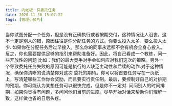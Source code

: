 ```yaml
---
title: 向老板一样委托任务
date: 2020-11-30 15:07:22
tags: [管理小技巧]
---
```

当你试图分配一个任务，但是没有正确执行或者按期交付，这种情况让人沮丧。这不一定是别人的错，原因往往是你分配任务的方式。你要么投入太多，要么投入太少.
如果你在分配任务后过早接入，那么你的同事永远都不会有机会全身心投入。反之，你也需要提供足够的指引来帮助准备好。因此，将自己看成一个教练，问一些开放性的问题
比如：我们的最大竞争对手会如何应对我们这次的策略。另外一个导致委托任务失败的原因可能是执行的人缺乏主动性和后续的动作.对于这种情况，确保你清晰的说清楚你对这次
委托的期待。你可以将首要任务写在一页纸上，写清楚哪些工作你会奖励，而且要实行责任制。最后，要控制好自己的对排期的预期。你可能认为某想任务可以很快完成，但是你不一定对.
问问别人的时间排期，如果你觉得有问题，多问问他们当前的进度。尽早开始对话来帮助你们理解一致，这样做也省的日后头疼。